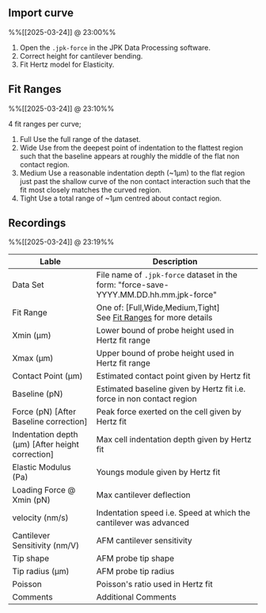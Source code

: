 
## Import curve
%%[[2025-03-24]] @ 23:00%%

1. Open the `.jpk-force` in the JPK Data Processing software.
2. Correct height for cantilever bending.
3. Fit Hertz model for Elasticity.

## Fit Ranges
%%[[2025-03-24]] @ 23:10%%

4 fit ranges per curve;
1. Full
   Use the full range of the dataset.
2. Wide
   Use from the deepest point of indentation to the flattest region such that the baseline appears at roughly the middle of the flat non contact region.
3. Medium
   Use a reasonable indentation depth (~1µm) to the flat region just past the shallow curve of the non contact interaction such that the fit most closely matches the curved region.
4. Tight
   Use a total range of ~1µm centred about contact region.
   
## Recordings
%%[[2025-03-24]] @ 23:19%%

| Lable                                            | Description                                                                            |
| ------------------------------------------------ | -------------------------------------------------------------------------------------- |
| Data Set                                         | File name of `.jpk-force` dataset in the form: "force-save-YYYY.MM.DD.hh.mm.jpk-force" |
| Fit Range                                        | One of: [Full,Wide,Medium,Tight]<br>See [Fit Ranges](#Fit%20Ranges) for more details   |
| Xmin (µm)                                        | Lower bound of probe height used in Hertz fit range                                    |
| Xmax (µm)                                        | Upper bound of probe height used in Hertz fit range                                    |
| Contact Point (µm)                               | Estimated contact point given by Hertz fit                                             |
| Baseline (pN)                                    | Estimated baseline given by Hertz fit i.e. force in non contact region                 |
| Force (pN) [After Baseline correction]           | Peak force exerted on the cell given by Hertz fit                                      |
| Indentation depth (µm) [After height correction] | Max cell indentation depth given by Hertz fit                                          |
| Elastic Modulus (Pa)                             | Youngs module given by Hertz fit                                                       |
| Loading Force @ Xmin (pN)                        | Max cantilever deflection                                                              |
| velocity (nm/s)                                  | Indentation speed i.e. Speed at which the cantilever was advanced                      |
| Cantilever Sensitivity (nm/V)                    | AFM cantilever sensitivity                                                             |
| Tip shape                                        | AFM probe tip shape                                                                    |
| Tip radius (µm)                                  | AFM probe tip radius                                                                   |
| Poisson                                          | Poisson's ratio used in Hertz fit                                                      |
| Comments                                         | Additional Comments                                                                    |
